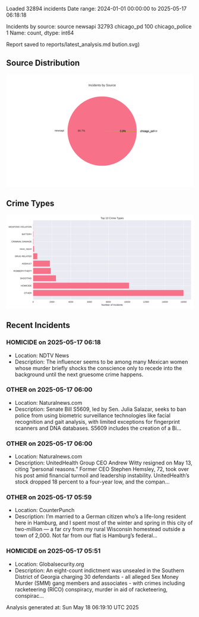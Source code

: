 
Loaded 32894 incidents
Date range: 2024-01-01 00:00:00 to 2025-05-17 06:18:18

Incidents by source:
source
newsapi           32793
chicago_pd          100
chicago_police        1
Name: count, dtype: int64

Report saved to reports/latest_analysis.md
bution.svg)

## Source Distribution
![Source Distribution](images/source_distribution.svg)

## Crime Types
![Crime Types](images/crime_types.svg)

## Recent Incidents

### HOMICIDE on 2025-05-17 06:18
- Location: NDTV News
- Description: The influencer seems to be among many Mexican women whose murder briefly shocks the conscience only to recede into the background until the next gruesome crime happens.


### OTHER on 2025-05-17 06:00
- Location: Naturalnews.com
- Description: Senate Bill S5609, led by Sen. Julia Salazar, seeks to ban police from using biometric surveillance technologies like facial recognition and gait analysis, with limited exceptions for fingerprint scanners and DNA databases. S5609 includes the creation of a Bi…


### OTHER on 2025-05-17 06:00
- Location: Naturalnews.com
- Description: UnitedHealth Group CEO Andrew Witty resigned on May 13, citing “personal reasons.” Former CEO Stephen Hemsley, 72, took over his post amid financial turmoil and leadership instability. UnitedHealth’s stock dropped 18 percent to a four-year low, and the compan…


### OTHER on 2025-05-17 05:59
- Location: CounterPunch
- Description: I’m married to a German citizen who’s a life-long resident here in Hamburg, and I spent most of the winter and spring in this city of two-million — a far cry from my rural Wisconsin homestead outside a town of 2,000. Not far from our flat is Hamburg’s federal…


### HOMICIDE on 2025-05-17 05:51
- Location: Globalsecurity.org
- Description: An eight-count indictment was unsealed in the Southern District of Georgia charging 30 defendants - all alleged Sex Money Murder (SMM) gang members and associates - with crimes including racketeering (RICO) conspiracy, murder in aid of racketeering, conspirac…

Analysis generated at: Sun May 18 06:19:10 UTC 2025
